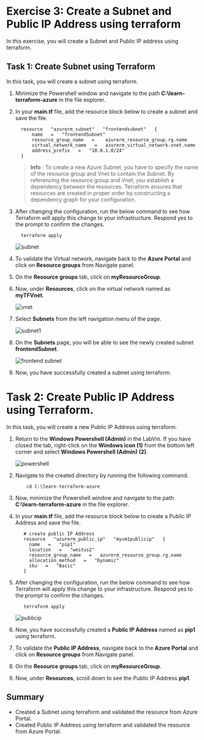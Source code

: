 # Exercise 3: Create a Subnet and Public IP Address using terraform

In this exercise, you will create a Subnet and Public IP address using terraform.


## Task 1: Create Subnet using Terraform

In this task, you will create a subnet using terraform.


1. Minimize the Powershell window and navigate to the path **C:\learn-terraform-azure** in the file explorer.

1. In your **main.tf** file, add the resource block below to create a subnet and save the file.

   ```
     resource   "azurerm_subnet"   "frontendsubnet"   { 
         name   =   "frontendSubnet" 
         resource_group_name   =    azurerm_resource_group.rg.name 
         virtual_network_name   =   azurerm_virtual_network.vnet.name 
         address_prefix   =   "10.0.1.0/24" 
     } 
   ```
   > **Info** : To create a new Azure Subnet, you have to specify the name of the resource group and Vnet to contain the Subnet. By referencing the resource group and Vnet, you establish a dependency between the resources. Terraform ensures that resources are created in proper order by constructing a dependency graph for your configuration.

1. After changing the configuration, run the below command to see how Terraform will apply this change to your infrastructure. Respond yes to the prompt to confirm the changes.

    ```
      terraform apply
    ```
 
   ![subnet](../Terraform/media/subnet.png)
   
1. To validate the Virtual network, navigate back to the **Azure Portal** and click on **Resource groups** from Navigate panel.

1. On the **Resource groups** tab, click on **myResourceGroup**.

1. Now, under **Resources**, click on the virtual network named as **myTFVnet**.

    ![vnet](../Terraform/media/myvnet.png)
    
1. Select **Subnets** from the left navigation menu of the page.

    ![subnet1](../Terraform/media/subnet1.png)
    
1. On the **Subnets** page, you will be able to see the newly created subnet **frontendSubnet**.

    ![frontend subnet](../Terraform/media/frontend%20subnet.png)
    
1. Now, you have successfully created a subnet using terraform.


# Task 2: Create Public IP Address using Terraform.

In this task, you will create a new Public IP Address using terraform.

1. Return to the **Windows Powershell (Admin)** in the LabVm. If you have closed the tab, right-click on the **Windows icon (1)** from the bottom left corner and select **Windows Powershell (Admin) (2)**.

    ![powershell](../Terraform/media/powershell.png)
    
1. Navigate to the created directory by running the following command.

     ```
         cd C:\learn-terraform-azure
     ```
     
1. Now, minimize the Powershell window and navigate to the path **C:\learn-terraform-azure** in the file explorer.

1. In your **main.tf** file, add the resource block below to create a Public IP Address and save the file.

     ```
        # create public IP Address
        resource   "azurerm_public_ip"   "myvm1publicip"   { 
          name   =   "pip1" 
          location   =   "westus2" 
          resource_group_name   =   azurerm_resource_group.rg.name 
          allocation_method   =   "Dynamic" 
          sku   =   "Basic" 
        }
      ```
      
1. After changing the configuration, run the below command to see how Terraform will apply this change to your infrastructure. Respond yes to the prompt to confirm the changes.

    ```
       terraform apply
    ```
    
      ![publicip](../Terraform/media/publicip.png)
      
1. Now, you have successfully created a **Public IP Address** named as **pip1** using terraform.

1. To validate the **Public IP Address**, navigate back to the **Azure Portal** and click on **Resource groups** from Navigate panel.

1. On the **Resource groups** tab, click on **myResourceGroup**.

1. Now, under **Resources**, scroll down to see the Public IP Address **pip1**.


## Summary

- Created a Subnet using terraform and validated the resource from Azure Portal.
- Created Public IP Address using terraform and validated the resource from Azure Portal.
